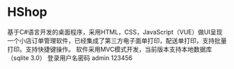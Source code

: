 # HShop
基于C#语言开发的桌面程序，采用HTML，CSS，JavaScript（VUE）做UI呈现
一个小店订单管理软件，已经集成了第三方电子面单打印，配送单打印，支持批量打印。支持快捷键操作。
软件采用MVC模式开发，当前版本支持本地数据库（sqlite 3.0）
登录用户名密码 admin 123456

